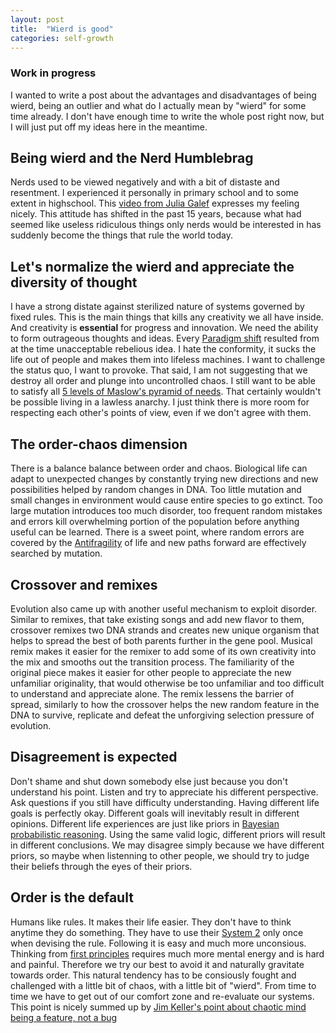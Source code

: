 ```yaml
---
layout: post
title:  "Wierd is good"
categories: self-growth
---
```


### Work in progress
I wanted to write a post about the advantages and disadvantages of being wierd, being an outlier and what do I actually mean by "wierd" for some time already. I don't have enough time to write the whole post right now, but I will just put off my ideas here in the meantime.


## Being wierd and the Nerd Humblebrag
Nerds used to be viewed negatively and with a bit of distaste and resentment. I experienced it personally in primary school and to some extent in highschool. This [video from Julia Galef](https://www.youtube.com/watch?v=7gPVkQNxC_s) expresses my feeling nicely. This attitude has shifted in the past 15 years, because what had seemed like useless ridiculous things only nerds would be interested in has suddenly become the things that rule the world today.


## Let's normalize the wierd and appreciate the diversity of thought
I have a strong distate against sterilized nature of systems governed by fixed rules. This is the main things that kills any creativity we all have inside. And creativity is **essential** for progress and innovation. We need the ability to form outrageous thoughts and ideas. Every [Paradigm shift](https://en.wikipedia.org/wiki/Paradigm_shift) resulted from at the time unacceptable rebelious idea. I hate the conformity, it sucks the life out of people and makes them into lifeless machines. I want to challenge the status quo, I want to provoke. That said, I am not suggesting that we destroy all order and plunge into uncontrolled chaos. I still want to be able to satisfy all [5 levels of Maslow's pyramid of needs](https://en.wikipedia.org/wiki/Maslow%27s_hierarchy_of_needs). That certainly wouldn't be possible living in a lawless anarchy. I just think there is more room for respecting each other's points of view, even if we don't agree with them. 


## The order-chaos dimension
There is a balance balance between order and chaos. Biological life can adapt to unexpected changes by constantly trying new directions and new possibilities helped by random changes in DNA. Too little mutation and small changes in environment would cause entire species to go extinct. Too large mutation introduces too much disorder, too frequent random mistakes and errors kill overwhelming portion of the population before anything useful can be learned. There is a sweet point, where random errors are covered by the [Antifragility](https://www.peterfisk.com/2020/04/antifragile-things-that-gain-from-disorder-making-sense-of-uncertainty-and-relentless-change/) of life and new paths forward are effectively searched by mutation.

## Crossover and remixes
Evolution also came up with another useful mechanism to exploit disorder. Similar to remixes, that take existing songs and add new flavor to them, crossover remixes two DNA strands and creates new unique organism that helps to spread the best of both parents further in the gene pool. Musical remix makes it easier for the remixer to add some of its own creativity into the mix and smooths out the transition process. The familiarity of the original piece makes it easier for other people to appreciate the new unfamiliar originality, that would otherwise be too unfamiliar and too difficult to understand and appreciate alone. The remix lessens the barrier of spread, similarly to how the crossover helps the new random feature in the DNA to survive, replicate and defeat the unforgiving selection pressure of evolution. 

## Disagreement is expected
Don't shame and shut down somebody else just because you don't understand his point. Listen and try to appreciate his different perspective. Ask questions if you still have difficulty understanding. Having different life goals is perfectly okay. Different goals will inevitably result in different opinions. Different life experiences are just like priors in [Bayesian probabilistic reasoning](https://en.wikipedia.org/wiki/Bayesian_inference). Using the same valid logic, different priors will result in different conclusions. We may disagree simply because we have different priors, so maybe when listenning to other people, we should try to judge their beliefs through the eyes of their priors.

## Order is the default
Humans like rules. It makes their life easier. They don't have to think anytime they do something. They have to use their [System 2](https://suebehaviouraldesign.com/kahneman-fast-slow-thinking/) only once when devising the rule. Following it is easy and much more unconsious. Thinking from [first principles](https://en.wikipedia.org/wiki/First_principle) requires much more mental energy and is hard and painful. Therefore we try our best to avoid it and naturally gravitate towards order. This natural tendency has to be consiously fought and challenged with a little bit of chaos, with a little bit of "wierd". From time to time we have to get out of our comfort zone and re-evaluate our systems. This point is nicely summed up by [Jim Keller's point about chaotic mind being a feature, not a bug](https://www.youtube.com/watch?v=FxZDqrAI-O8)
